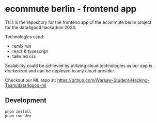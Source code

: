 # ecommute berlin - frontend app

This is the repository for the frontend app of the ecommute berlin project for the data4good hackathon 2024.

Technologies used:
* remix run
* react & typescript
* tailwind css

Scalability could be achieved by utilizing cloud technologies as our app is dockerized and can be deployed to any cloud provider.

Checkout our ML repo at: https://github.com/Warsaw-Student-Hacking-Team/data4good-ml

## Development


```shellscript
pnpm install
pnpm run dev
```


